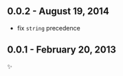 
0.0.2 - August 19, 2014
-----------------------
* fix `string` precedence

0.0.1 - February 20, 2013
-------------------------
:sparkles: